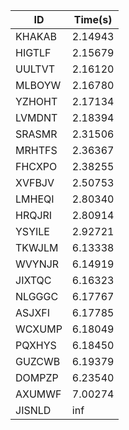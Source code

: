 |ID|Time(s)|
|-|-|
|KHAKAB|2.14943|
|HIGTLF|2.15679|
|UULTVT|2.16120|
|MLBOYW|2.16780|
|YZHOHT|2.17134|
|LVMDNT|2.18394|
|SRASMR|2.31506|
|MRHTFS|2.36367|
|FHCXPO|2.38255|
|XVFBJV|2.50753|
|LMHEQI|2.80340|
|HRQJRI|2.80914|
|YSYILE|2.92721|
|TKWJLM|6.13338|
|WVYNJR|6.14919|
|JIXTQC|6.16323|
|NLGGGC|6.17767|
|ASJXFI|6.17785|
|WCXUMP|6.18049|
|PQXHYS|6.18450|
|GUZCWB|6.19379|
|DOMPZP|6.23540|
|AXUMWF|7.00274|
|JISNLD|inf|
